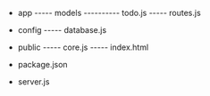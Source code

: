 <!-- new file structure -->

- app               <!-- holds all our files for node components (models, routes) -->
----- models
---------- todo.js  <!-- defines the todo model -->
----- routes.js     <!-- all routes will be handled here -->

- config            <!-- all our configuration will be here -->
----- database.js

- public            <!-- holds all our files for our frontend angular application -->
----- core.js       <!-- all angular code for our app -->
----- index.html    <!-- main view -->

- package.json      <!-- npm configuration to install dependencies/modules -->
- server.js         <!-- Node configuration -->